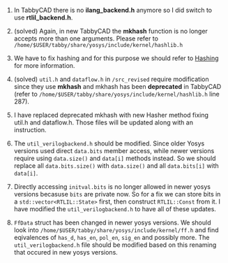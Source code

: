 1. In TabbyCAD there is no **ilang_backend.h** anymore so I did switch to use **rtlil_backend.h**.

2. (solved) Again, in new TabbyCAD the **mkhash** function is no longer accepts more than one arguments. Please refer to `/home/$USER/tabby/share/yosys/include/kernel/hashlib.h`

3. We have to fix hashing and for this purpose we should refer to [Hashing](https://github.com/YosysHQ/yosys/blob/main/docs/source/yosys_internals/hashing.rst) for more information.
   
4. (solved) `util.h` and `dataflow.h` in `/src_revised` require modification since they use **mkhash** and mkhash has been **deprecated** in TabbyCAD (refer to `/home/$USER/tabby/share/yosys/include/kernel/hashlib.h` line 287).

5. I have replaced deprecated mkhash with new Hasher method fixing util.h and dataflow.h. Those files will be updated along with an instruction.

6. The `util_verilogbackend.h` should be modified. Since older Yosys versions used direct `data.bits` member access, while newer versions require using `data.size()` and `data[i]` methods instead. So we should replace all `data.bits.size()` with `data.size()` and all `data.bits[i]` with `data[i]`.

7. Directly accessing `initval.bits` is no longer allowed in newer yosys versions becasuse `bits` are private now. So for a fix we can store bits in a `std::vector<RTLIL::State>` first, then construct `RTLIL::Const` from it. I have modified the `util_verilogbackend.h` to have all of these updates.

8. `FfData` struct has been changed in newer yosys versions. We should look into `/home/$USER/tabby/share/yosys/include/kernel/ff.h` and find eqivalences of `has_d`, `has_en`, `pol_en`, `sig_en` and possibly more. The `util_verilogbackend.h` file should be modified based on this renaming that occured in new yosys versions.
